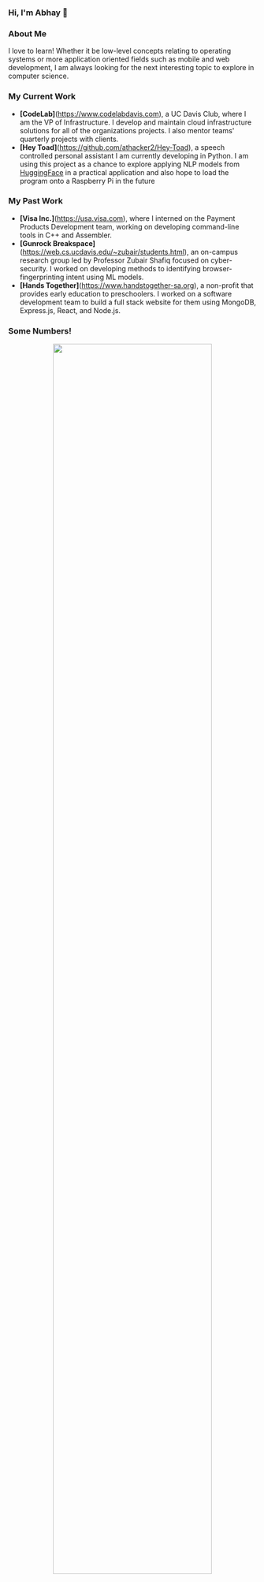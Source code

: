 ### Hi, I'm Abhay 👋

### About Me

I love to learn! Whether it be low-level concepts relating to operating systems or more application oriented fields such as mobile and web development, I am always looking for the next interesting topic to explore in computer science.

### My Current Work

-   **[CodeLab]**(https://www.codelabdavis.com), a UC Davis Club, where I am the VP of Infrastructure. I develop and maintain cloud infrastructure solutions for all of the organizations projects. I also mentor teams' quarterly projects with clients.
-   **[Hey Toad]**(https://github.com/athacker2/Hey-Toad), a speech controlled personal assistant I am currently developing in Python. I am using this project as a chance to explore applying NLP models from [HuggingFace](https://huggingface.co) in a practical application and also hope to load the program onto a Raspberry Pi in the future

### My Past Work

-   **[Visa Inc.]**(https://usa.visa.com), where I interned on the Payment Products Development team, working on developing command-line tools in C++ and Assembler.
-   **[Gunrock Breakspace]**(https://web.cs.ucdavis.edu/~zubair/students.html), an on-campus research group led by Professor Zubair Shafiq focused on cyber-security. I worked on developing methods to identifying browser-fingerprinting intent using ML models.
-   **[Hands Together]**(https://www.handstogether-sa.org), a non-profit that provides early education to preschoolers. I worked on a software development team to build a full stack website for them using MongoDB, Express.js, React, and Node.js.

### Some Numbers!

<p align="middle">
    <img width="80%" align="middle" src="https://github-readme-streak-stats.herokuapp.com/?user=athacker2" />
</p>
